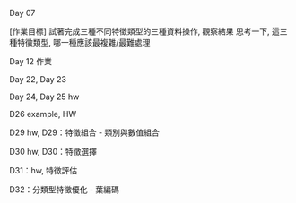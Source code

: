 Day 07
  
  [作業目標]
  試著完成三種不同特徵類型的三種資料操作, 觀察結果
  思考一下, 這三種特徵類型, 哪一種應該最複雜/最難處理

Day 12 作業 

Day 22, Day 23 

Day 24, Day 25 hw

D26 example, HW

D29 hw, D29：特徵組合 - 類別與數值組合

D30 hw, D30：特徵選擇 

D31：hw, 特徵評估

D32：分類型特徵優化 - 葉編碼
